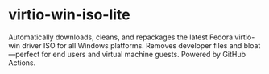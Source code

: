 # virtio-win-iso-lite
Automatically downloads, cleans, and repackages the latest Fedora virtio-win driver ISO for all Windows platforms. Removes developer files and bloat—perfect for end users and virtual machine guests. Powered by GitHub Actions.
